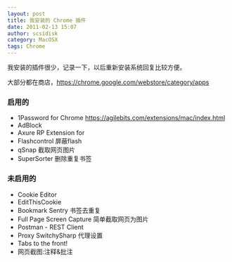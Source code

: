 ```yaml
---
layout: post
title: 我安装的 Chrome 插件
date: 2011-02-13 15:07
author: scsidisk
category: MacOSX
tags: Chrome
---
```


我安装的插件很少，记录一下，以后重新安装系统回复比较方便。

大部分都在商店，https://chrome.google.com/webstore/category/apps

### 启用的

- 1Password for Chrome https://agilebits.com/extensions/mac/index.html
- AdBlock 
- Axure RP Extension for 
- Flashcontrol 屏蔽flash
- qSnap 截取网页图片
- SuperSorter 删除重复书签

### 未启用的

- Cookie Editor
- EditThisCookie
- Bookmark Sentry 书签去重复
- Full Page Screen Capture 简单截取网页为图片
- Postman - REST Client 
- Proxy SwitchySharp 代理设置
- Tabs to the front!
- 网页截图:注释&批注